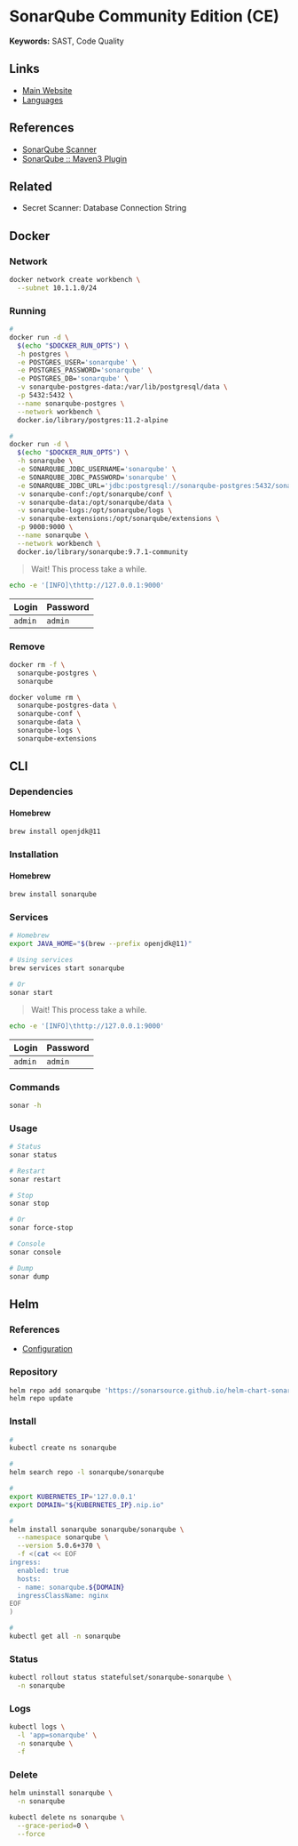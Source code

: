 # SonarQube Community Edition (CE)

<!--
https://plugins.miniorange.com/saml-single-sign-on-sso-sonarqube-using-simplesaml
https://github.com/BlockByBlock/jenkins-docker-with-goss/blob/master/doc/sonarqube.md
-->

<!--
.scannerwork
-->

**Keywords:** SAST, Code Quality

## Links

- [Main Website](https://sonarqube.org)
- [Languages](https://docs.sonarqube.org/latest/analysis/languages/overview/)

## References

- [SonarQube Scanner](/sonarsource/sonarqube-scanner.md)
- [SonarQube :: Maven3 Plugin](https://mvnrepository.com/artifact/org.codehaus.sonar/sonar-maven3-plugin)

## Related

- Secret Scanner: Database Connection String

## Docker

### Network

```sh
docker network create workbench \
  --subnet 10.1.1.0/24
```

### Running

```sh
#
docker run -d \
  $(echo "$DOCKER_RUN_OPTS") \
  -h postgres \
  -e POSTGRES_USER='sonarqube' \
  -e POSTGRES_PASSWORD='sonarqube' \
  -e POSTGRES_DB='sonarqube' \
  -v sonarqube-postgres-data:/var/lib/postgresql/data \
  -p 5432:5432 \
  --name sonarqube-postgres \
  --network workbench \
  docker.io/library/postgres:11.2-alpine

#
docker run -d \
  $(echo "$DOCKER_RUN_OPTS") \
  -h sonarqube \
  -e SONARQUBE_JDBC_USERNAME='sonarqube' \
  -e SONARQUBE_JDBC_PASSWORD='sonarqube' \
  -e SONARQUBE_JDBC_URL='jdbc:postgresql://sonarqube-postgres:5432/sonarqube' \
  -v sonarqube-conf:/opt/sonarqube/conf \
  -v sonarqube-data:/opt/sonarqube/data \
  -v sonarqube-logs:/opt/sonarqube/logs \
  -v sonarqube-extensions:/opt/sonarqube/extensions \
  -p 9000:9000 \
  --name sonarqube \
  --network workbench \
  docker.io/library/sonarqube:9.7.1-community
```

> Wait! This process take a while.

```sh
echo -e '[INFO]\thttp://127.0.0.1:9000'
```

| Login   | Password |
| ------- | -------- |
| `admin` | `admin`  |

### Remove

```sh
docker rm -f \
  sonarqube-postgres \
  sonarqube

docker volume rm \
  sonarqube-postgres-data \
  sonarqube-conf \
  sonarqube-data \
  sonarqube-logs \
  sonarqube-extensions
```

## CLI

### Dependencies

#### Homebrew

```sh
brew install openjdk@11
```

### Installation

#### Homebrew

```sh
brew install sonarqube
```

<!-- #### Unix-like

```sh
wget \
  -O /tmp/sonarqube.zip \
  'https://binaries.sonarsource.com/Distribution/sonarqube/sonarqube-9.0.1.46107.zip'

( cd /tmp && unzip ./sonarqube.zip -d /opt && rm ./sonarqube.zip )

ln -s /opt/sonarqube-9.0.1.46107 /opt/sonarqube

export PATH="/opt/sonarqube/bin:$PATH"
``` -->

### Services

```sh
# Homebrew
export JAVA_HOME="$(brew --prefix openjdk@11)"

# Using services
brew services start sonarqube

# Or
sonar start
```

> Wait! This process take a while.

```sh
echo -e '[INFO]\thttp://127.0.0.1:9000'
```

| Login   | Password |
| ------- | -------- |
| `admin` | `admin`  |

### Commands

```sh
sonar -h
```

### Usage

```sh
# Status
sonar status

# Restart
sonar restart

# Stop
sonar stop

# Or
sonar force-stop

# Console
sonar console

# Dump
sonar dump
```

## Helm

### References

- [Configuration](https://github.com/SonarSource/helm-chart-sonarqube/tree/master/charts/sonarqube#configuration)

### Repository

```sh
helm repo add sonarqube 'https://sonarsource.github.io/helm-chart-sonarqube'
helm repo update
```

### Install

```sh
#
kubectl create ns sonarqube

#
helm search repo -l sonarqube/sonarqube

#
export KUBERNETES_IP='127.0.0.1'
export DOMAIN="${KUBERNETES_IP}.nip.io"

#
helm install sonarqube sonarqube/sonarqube \
  --namespace sonarqube \
  --version 5.0.6+370 \
  -f <(cat << EOF
ingress:
  enabled: true
  hosts:
  - name: sonarqube.${DOMAIN}
  ingressClassName: nginx
EOF
)

#
kubectl get all -n sonarqube
```

### Status

```sh
kubectl rollout status statefulset/sonarqube-sonarqube \
  -n sonarqube
```

### Logs

```sh
kubectl logs \
  -l 'app=sonarqube' \
  -n sonarqube \
  -f
```

### Delete

```sh
helm uninstall sonarqube \
  -n sonarqube

kubectl delete ns sonarqube \
  --grace-period=0 \
  --force
```
